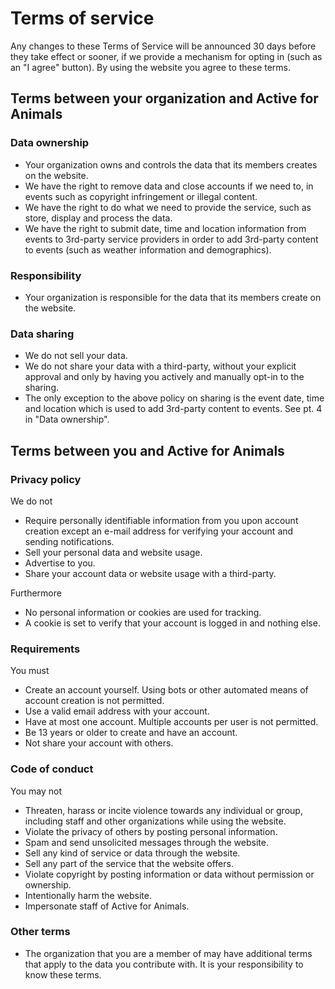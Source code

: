 # Terms of service

Any changes to these Terms of Service will be announced 30 days before they
take effect or sooner, if we provide a mechanism for opting in (such as an
"I agree" button).
By using the website you agree to these terms.

## Terms between your organization and Active for Animals

### Data ownership
- Your organization owns and controls the data that its members creates on the
website.
- We have the right to remove data and close accounts if we need to, in events
such as copyright infringement or illegal content.
- We have the right to do what we need to provide the service, such as store,
display and process the data.
- We have the right to submit date, time and location information from events
to 3rd-party service providers in order to add 3rd-party content to events
(such as weather information and demographics).

### Responsibility
- Your organization is responsible for the data that its members create on
the website.

### Data sharing
- We do not sell your data.
- We do not share your data with a third-party, without your
explicit approval and only by having you actively and manually opt-in to the
sharing.
- The only exception to the above policy on sharing is the event date, time and
location which is used to add 3rd-party content to events. See pt. 4 in "Data
ownership".

## Terms between you and Active for Animals

### Privacy policy
We do not
- Require personally identifiable information from you upon account creation
except an e-mail address for verifying your account and sending notifications.
- Sell your personal data and website usage.
- Advertise to you.
- Share your account data or website usage with a third-party.

Furthermore
- No personal information or cookies are used for tracking.
- A cookie is set to verify that your account is logged in and nothing else.

### Requirements
You must
- Create an account yourself. Using bots or other automated means of account
creation is not permitted.
- Use a valid email address with your account.
- Have at most one account. Multiple accounts per user is not permitted.
- Be 13 years or older to create and have an account.
- Not share your account with others.

### Code of conduct
You may not
- Threaten, harass or incite violence towards any individual or group,
including staff and other organizations while using the website.
- Violate the privacy of others by posting personal information.
- Spam and send unsolicited messages through the website.
- Sell any kind of service or data through the website.
- Sell any part of the service that the website offers.
- Violate copyright by posting information or data without permission or ownership.
- Intentionally harm the website.
- Impersonate staff of Active for Animals.

### Other terms
- The organization that you are a member of may have additional terms that
apply to the data you contribute with. It is your responsibility to know
these terms.
